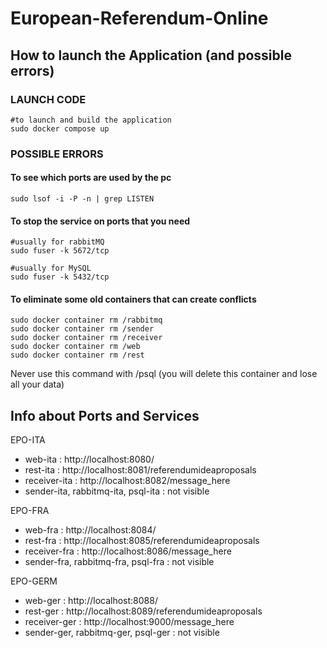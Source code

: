 # European-Referendum-Online

## How to launch the Application (and possible errors)

### LAUNCH CODE
```
#to launch and build the application 
sudo docker compose up 
```

### POSSIBLE ERRORS
#### To see which ports are used by the pc
```
sudo lsof -i -P -n | grep LISTEN
```
#### To stop the service on ports that you need 
```
#usually for rabbitMQ
sudo fuser -k 5672/tcp 

#usually for MySQL
sudo fuser -k 5432/tcp
```

#### To eliminate some old containers that can create conflicts

```
sudo docker container rm /rabbitmq
sudo docker container rm /sender
sudo docker container rm /receiver
sudo docker container rm /web
sudo docker container rm /rest
```
Never use this command with /psql (you will delete this container and lose all your data)

## Info about Ports and Services

EPO-ITA 
* web-ita : http://localhost:8080/
* rest-ita : http://localhost:8081/referendumideaproposals
* receiver-ita : http://localhost:8082/message_here
* sender-ita, rabbitmq-ita, psql-ita : not visible

EPO-FRA 
* web-fra : http://localhost:8084/
* rest-fra : http://localhost:8085/referendumideaproposals
* receiver-fra : http://localhost:8086/message_here
* sender-fra, rabbitmq-fra, psql-fra : not visible

EPO-GERM 
* web-ger : http://localhost:8088/
* rest-ger : http://localhost:8089/referendumideaproposals
* receiver-ger : http://localhost:9000/message_here
* sender-ger, rabbitmq-ger, psql-ger : not visible
